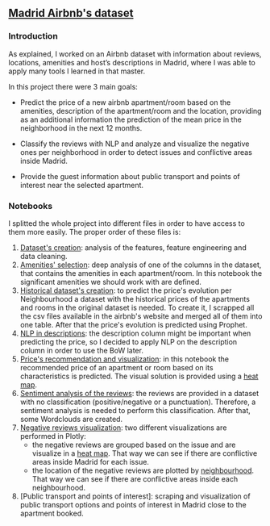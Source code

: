 ## [Madrid Airbnb's dataset](../master/Airbnb)

### Introduction
As explained, I worked on an Airbnb dataset with information about reviews, locations, amenities and host’s descriptions in Madrid, where I was able to apply many tools I learned in that master.

In this project there were 3 main goals:

- Predict the price of a new airbnb apartment/room based on the amenities, description of the apartment/room and the location, providing as an additional information the prediction of the mean price in the neighborhood in the next 12 months.

- Classify the reviews with NLP and analyze and visualize the negative ones per neighborhood in order to detect issues and conflictive areas inside Madrid.

- Provide the guest information about public transport and points of interest near the selected apartment.

### Notebooks
I splitted the whole project into different files in order to have access to them more easily.
The proper order of these files is:

1) [Dataset's creation](https://github.com/aitana91/Aitana_Portfolio/blob/master/Airbnb/dataset_creation.ipynb): analysis of the features, feature engineering and data cleaning.
2) [Amenities' selection](https://github.com/aitana91/Aitana_Portfolio/blob/master/Airbnb/amenities_selection.ipynb): deep analysis of one of the columns in the dataset, that contains the amenities in each apartment/room. In this notebook the significant amenities we should work with are defined.
3) [Historical dataset's creation](https://github.com/aitana91/Aitana_Portfolio/blob/master/Airbnb/historical_data.ipynb): to predict the price's evolution per Neighbourhood a dataset with the historical prices of the apartments and rooms in the original dataset is needed. To create it, I scrapped all the csv files available in the airbnb's website and  merged all of them into one table.
After that the price's evolution is predicted using Prophet.
4) [NLP in descriptions](https://github.com/aitana91/Aitana_Portfolio/blob/master/Airbnb/nlp_descriptions.ipynb): the description column might be important when predicting the price, so I decided to apply NLP on the description column in order to use the BoW later.
5) [Price's recommendation and visualization](https://github.com/aitana91/Aitana_Portfolio/blob/master/Airbnb/price_recom.ipynb): in this notebook the recommended price of an apartment or room based on its characteristics is predicted. The visual solution is provided using a [heat map](https://github.com/aitana91/Aitana_Portfolio/blob/master/Airbnb/images/heat_map.PNG).
6) [Sentiment analysis of the reviews](https://github.com/aitana91/Aitana_Portfolio/blob/master/Airbnb/sentiment_analysis.ipynb): the reviews are provided in a dataset with no classification (positive/negative or a punctuation). Therefore, a sentiment analysis is needed to perform this classification. After that, some Wordclouds are created.
7) [Negative reviews visualization](https://github.com/aitana91/Aitana_Portfolio/blob/master/Airbnb/neg_reviews_plotly): two different visualizations are performed in Plotly:
    - the negative reviews are grouped based on the issue and are visualize in a [heat map](https://github.com/aitana91/Aitana_Portfolio/blob/master/Airbnb/images/neg-topics.png). That way we can see if there are conflictive areas inside Madrid for each issue.
    - the location of the negative reviews are plotted by [neighbourhood](https://github.com/aitana91/Aitana_Portfolio/blob/master/Airbnb/images/neg-neig.png). That way we can see if there are conflictive areas inside each neighbourhood.
8) [Public transport and points of interest]: scraping and visualization of public transport options and points of interest in Madrid close to the apartment booked.


